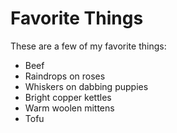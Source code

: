 # Favorite Things

These are a few of my favorite things:

- Beef
- Raindrops on roses
- Whiskers on dabbing puppies
- Bright copper kettles
- Warm woolen mittens
- Tofu
